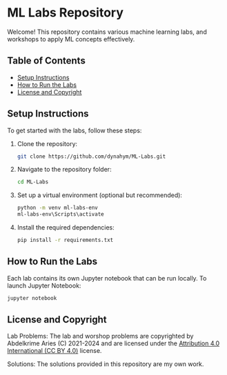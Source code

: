 # ML Labs Repository

Welcome! This repository contains various machine learning labs, and workshops to apply ML concepts effectively.

## Table of Contents

- [Setup Instructions](#setup-instructions)
- [How to Run the Labs](#how-to-run-the-labs)
- [License and Copyright](#license-and-copyright)

## Setup Instructions

To get started with the labs, follow these steps:

1. Clone the repository:

   ```bash
   git clone https://github.com/dynahym/ML-Labs.git
   ```

2. Navigate to the repository folder:

   ```bash
   cd ML-Labs
   ```

3. Set up a virtual environment (optional but recommended):

   ```bash
   python -m venv ml-labs-env
   ml-labs-env\Scripts\activate
   ```

4. Install the required dependencies:

   ```bash
   pip install -r requirements.txt
   ```

## How to Run the Labs

Each lab contains its own Jupyter notebook that can be run locally. To launch Jupyter Notebook:

```bash
jupyter notebook
```

## License and Copyright

Lab Problems:
The lab and worshop problems are copyrighted by Abdelkrime Aries (C) 2021-2024 and are licensed under the [Attribution 4.0 International (CC BY 4.0)](https://creativecommons.org/licenses/by/4.0/deed.en) license.

Solutions:
The solutions provided in this repository are my own work.
